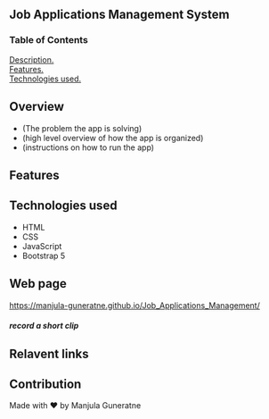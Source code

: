 ## Job Applications Management System

### Table of Contents
[ Description. ](#overview) <br />
[ Features. ](#features) <br />
[ Technologies used. ](#tech)

<a name="overview"></a>
## Overview

* (The problem the app is solving)
* (high level overview of how the app is organized)
* (instructions on how to run the app)

<a name="features"></a>
## Features

<a name="tech"></a>
## Technologies used

* HTML
* CSS
* JavaScript
* Bootstrap 5

## Web page
https://manjula-guneratne.github.io/Job_Applications_Management/

##### record a short clip

## Relavent links

## Contribution
Made with ❤️ by Manjula Guneratne

